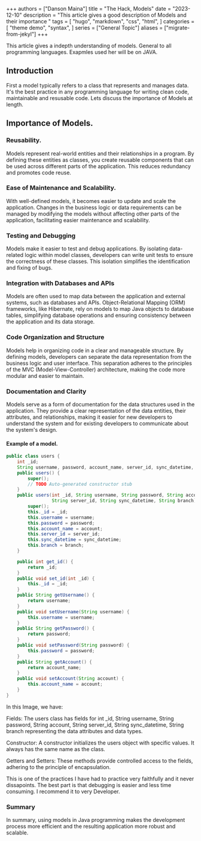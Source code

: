 +++
authors = ["Danson Maina"]
title = "The Hack, Models"
date = "2023-12-10"
description = "This article gives a good description of Models and their importance "
tags = [
    "hugo",
    "markdown",
    "css",
    "html",
]
categories = [
    "theme demo",
    "syntax",
]
series = ["General Topic"]
aliases = ["migrate-from-jekyl"]
+++

This article gives a indepth understanding of models. General to all programming languages.
Exapmles used her will be on JAVA.
<!--more-->


## Introduction
First a model typically refers to a class that represents and manages data. It's the best practice in any programming language for writing clean code, maintainable and resusable code.
Lets discuss the importance of Models at length.

## Importance of Models.
### Reusability.
Models represent real-world entities and their relationships in a program. By defining these entities as classes, you create reusable components that can be used across different parts of the application. This reduces redundancy and promotes code reuse.
### Ease of Maintenance and Scalability.
With well-defined models, it becomes easier to update and scale the application. Changes in the business logic or data requirements can be managed by modifying the models without affecting other parts of the application, facilitating easier maintenance and scalability.
### Testing and Debugging
Models make it easier to test and debug applications. By isolating data-related logic within model classes, developers can write unit tests to ensure the correctness of these classes. This isolation simplifies the identification and fixing of bugs.
### Integration with Databases and APIs
Models are often used to map data between the application and external systems, such as databases and APIs. Object-Relational Mapping (ORM) frameworks, like Hibernate, rely on models to map Java objects to database tables, simplifying database operations and ensuring consistency between the application and its data storage.

### Code Organization and Structure
Models help in organizing code in a clear and manageable structure. By defining models, developers can separate the data representation from the business logic and user interface. This separation adheres to the principles of the MVC (Model-View-Controller) architecture, making the code more modular and easier to maintain.

### Documentation and Clarity
Models serve as a form of documentation for the data structures used in the application. They provide a clear representation of the data entities, their attributes, and relationships, making it easier for new developers to understand the system and for existing developers to communicate about the system's design.

#### Example of a model.

```java
public class users {
	int _id;
	String username, password, account_name, server_id, sync_datetime, branch;
	public users() {
		super();
		// TODO Auto-generated constructor stub
	}
	public users(int _id, String username, String password, String account,
                 String server_id, String sync_datetime, String branch) {
		super();
		this._id = _id;
		this.username = username;
		this.password = password;
		this.account_name = account;
		this.server_id = server_id;
		this.sync_datetime = sync_datetime;
		this.branch = branch;
	}

	public int get_id() {
		return _id;
	}
	public void set_id(int _id) {
		this._id = _id;
	}
	public String getUsername() {
		return username;
	}
	public void setUsername(String username) {
		this.username = username;
	}
	public String getPassword() {
		return password;
	}
	public void setPassword(String password) {
		this.password = password;
	}
	public String getAccount() {
		return account_name;
	}
	public void setAccount(String account) {
		this.account_name = account;
	}
}
```
In this Image, we have: 

Fields: The users class has fields for int _id, String username, String password, String account, String server_id, String sync_datetime, String branch representing the data attributes and data types.

Constructor: A constructor initializes the users object with specific values. It always has the same name as the class.

Getters and Setters: These methods provide controlled access to the fields, adhering to the principle of encapsulation.


This is one of the practices I have had to practice very faithfully and it never dissapoints. The best part is that debugging is easier and less time consuming.
I recommend it to very Developer.

### Summary
In summary, using models in Java programming makes the development process more efficient and the resulting application more robust and scalable.



<!---  
## Headings

The following HTML `<h1>`—`<h6>` elements represent six levels of section headings. `<h1>` is the highest section level while `<h6>` is the lowest.

# H1

## H2

### H3

#### H4

##### H5

###### H6

## Paragraph

Xerum, quo qui aut unt expliquam qui dolut labo. Aque venitatiusda cum, voluptionse latur sitiae dolessi aut parist aut dollo enim qui voluptate ma dolestendit peritin re plis aut quas inctum laceat est volestemque commosa as cus endigna tectur, offic to cor sequas etum rerum idem sintibus eiur? Quianimin porecus evelectur, cum que nis nust voloribus ratem aut omnimi, sitatur? Quiatem. Nam, omnis sum am facea corem alique molestrunt et eos evelece arcillit ut aut eos eos nus, sin conecerem erum fuga. Ri oditatquam, ad quibus unda veliamenimin cusam et facea ipsamus es exerum sitate dolores editium rerore eost, temped molorro ratiae volorro te reribus dolorer sperchicium faceata tiustia prat.

Itatur? Quiatae cullecum rem ent aut odis in re eossequodi nonsequ idebis ne sapicia is sinveli squiatum, core et que aut hariosam ex eat.

## Links

This is a [internal link](/posts/emoji-support) to another page. [This one](https://www.gohugo.io) points to a external page nad will be open in a new tag.

## Blockquotes

The blockquote element represents content that is quoted from another source, optionally with a citation which must be within a `footer` or `cite` element, and optionally with in-line changes such as annotations and abbreviations.

#### Blockquote without attribution

> Tiam, ad mint andaepu dandae nostion secatur sequo quae.
> **Note** that you can use _Markdown syntax_ within a blockquote.

#### Blockquote with attribution

> Don't communicate by sharing memory, share memory by communicating.<br>
> — <cite>Rob Pike[^1]</cite>

## Tables

Tables aren't part of the core Markdown spec, but Hugo supports them out-of-the-box.

| Name  | Age |
| ----- | --- |
| Bob   | 27  |
| Alice | 23  |

#### Inline Markdown within tables

| Italics   | Bold     | Code   |
| --------- | -------- | ------ |
| _italics_ | **bold** | `code` |

## Code Blocks

#### Code block with backticks

```html
<!DOCTYPE html>
<html lang="en">
    <head>
        <meta charset="utf-8" />
        <title>Example HTML5 Document</title>
    </head>
    <body>
        <p>Test</p>
    </body>
</html>
```

#### Code block indented with four spaces

    <!doctype html>
    <html lang="en">
    <head>
      <meta charset="utf-8">
      <title>Example HTML5 Document</title>
    </head>
    <body>
      <p>Test</p>
    </body>
    </html>

#### Code block with Hugo's internal highlight shortcode

{{< highlight html >}}

<!doctype html>
<html lang="en">
<head>
  <meta charset="utf-8">
  <title>Example HTML5 Document</title>
</head>
<body>
  <p>Test</p>
</body>
</html>
{{< /highlight >}}

## List Types

#### Ordered List

1. First item
2. Second item
3. Third item

#### Unordered List

-   List item
-   Another item
-   And another item

#### Nested list

-   Fruit
    -   Apple
    -   Orange
    -   Banana
-   Dairy
    -   Milk
    -   Cheese

#### Foot Notes

Check it[^2] at the end[^3] of this text[^4].

## Other Elements — abbr, sub, sup, kbd, mark

<abbr title="Graphics Interchange Format">GIF</abbr> is a bitmap image format.

H<sub>2</sub>O

X<sup>n</sup> + Y<sup>n</sup> = Z<sup>n</sup>

Press <kbd><kbd>CTRL</kbd>+<kbd>ALT</kbd>+<kbd>Delete</kbd></kbd> to end the session.

Most <mark>salamanders</mark> are nocturnal, and hunt for insects, worms, and other small creatures.

[^1]: The above quote is excerpted from Rob Pike's [talk](https://www.youtube.com/watch?v=PAAkCSZUG1c) during Gopherfest, November 18, 2015.
[^2]: A footnote.
[^3]: Another one.
[^4]: Cool, right?
-->
